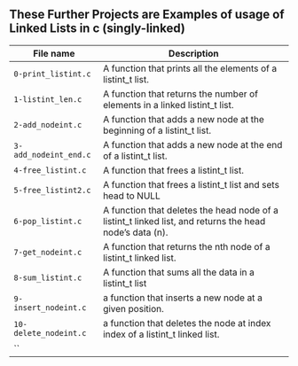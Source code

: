 ## These Further Projects are Examples of usage of Linked Lists in c (singly-linked)

|File name | Description |
|----------|-------------|
| `0-print_listint.c` | A function that prints all the elements of a listint_t list. |
| `1-listint_len.c` | A function that returns the number of elements in a linked listint_t list. |
| `2-add_nodeint.c` | A function that adds a new node at the beginning of a listint_t list. |
| `3-add_nodeint_end.c` |  A function that adds a new node at the end of a listint_t list. |
| `4-free_listint.c` | A function that frees a listint_t list. |
| `5-free_listint2.c` | A function that frees a listint_t list and sets head to NULL |
| `6-pop_listint.c` | A function that deletes the head node of a listint_t linked list, and returns the head node’s data (n). |
| `7-get_nodeint.c` | A function that returns the nth node of a listint_t linked list. |
| `8-sum_listint.c` | A function that sums all the data in a listint_t list |
| `9-insert_nodeint.c` |  a function that inserts a new node at a given position. |
| `10-delete_nodeint.c` |  a function that deletes the node at index index of a listint_t linked list. |
| `` |   |